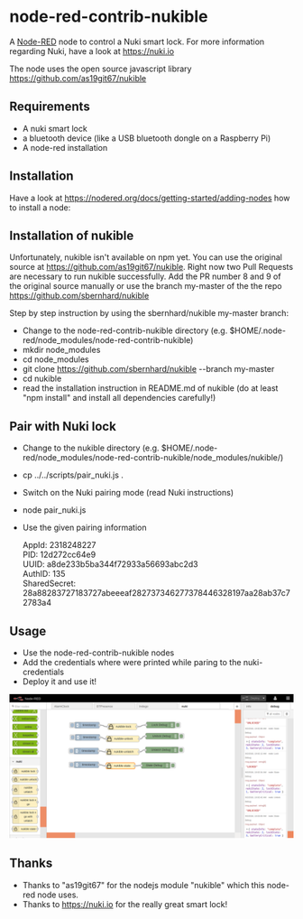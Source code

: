 # node-red-contrib-nukible

A <a href="http://nodered.org" target="_new">Node-RED</a> node to control a Nuki smart lock.
For more information regarding Nuki, have a look at https://nuki.io

The node uses the open source javascript library https://github.com/as19git67/nukible

## Requirements
- A nuki smart lock
- a bluetooth device (like a USB bluetooth dongle on a Raspberry Pi)
- A node-red installation

## Installation

Have a look at https://nodered.org/docs/getting-started/adding-nodes how to install a node:

## Installation of nukible

Unfortunately, nukible isn't available on npm yet.
You can use the original source at https://github.com/as19git67/nukible.
Right now two Pull Requests are necessary to run nukible successfully. 
Add the PR number 8 and 9 of the original source manually or use the branch my-master of the the repo https://github.com/sbernhard/nukible

Step by step instruction by using the sbernhard/nukible my-master branch:
- Change to the node-red-contrib-nukible directory (e.g. $HOME/.node-red/node_modules/node-red-contrib-nukible)
- mkdir node_modules
- cd node_modules
- git clone https://github.com/sbernhard/nukible --branch my-master
- cd nukible
- read the installation instruction in README.md of nukible (do at least "npm install" and install all dependencies carefully!)

## Pair with Nuki lock
- Change to the nukible directory (e.g. $HOME/.node-red/node_modules/node-red-contrib-nukible/node_modules/nukible/)
- cp ../../scripts/pair_nuki.js .
- Switch on the Nuki pairing mode (read Nuki instructions)
- node pair_nuki.js
- Use the given pairing information

  AppId: 2318248227  
  PID: 12d272cc64e9  
  UUID: a8de233b5ba344f72933a56693abc2d3  
  AuthID: 135  
  SharedSecret: 28a88283727183727abeeeaf282737346277378446328197aa28ab37c72783a4  

## Usage
- Use the node-red-contrib-nukible nodes
- Add the credentials where were printed while paring to the nuki-credentials
- Deploy it and use it!

![Node-RED Nuki Node](/doc/nuki-node.png)

## Thanks
- Thanks to "as19git67" for the nodejs module "nukible" which this node-red node uses.
- Thanks to https://nuki.io for the really great smart lock!
